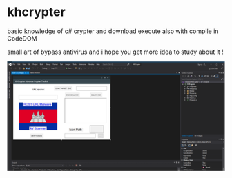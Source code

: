 # khcrypter
basic knowledge of c# crypter and download execute also with compile in CodeDOM 

small art of bypass antivirus and i hope you get more idea to study about it !

![alt text](https://raw.githubusercontent.com/DrCrypterkh/khcrypter/main/1.PNG?raw=true)
